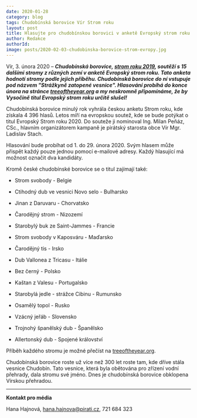 ```yaml
---
date: 2020-01-28
category: blog
tags: Chudobínská borovice Vír Strom roku
layout: post
title: Hlasujte pro chudobínskou borovici v anketě Evropský strom roku 2020
author: Redakce
authorId:  
image: posts/2020-02-03-chudobinska-borovice-strom-evropy.jpg
---
```


Vír, 3. února 2020 – ***Chudobínská borovice, [strom roku 2019](https://vysocina.pirati.cz/aktuality/chudobinska-borovice-vyhrala.html), soutěží s 15 dalšími stromy z různých zemí v anketě Evropský strom roku. Tato anketa hodnotí stromy podle jejich příběhu. Chudobínská borovice do ní vstupuje pod názvem "Strážkyně zatopené vesnice". Hlasování probíhá do konce února na stránce [treeoftheyear.org](www.treeoftheyear.org) a my neskromně připomínáme, že by Vysočině titul Evropský strom roku určitě slušel!***

Chudobínská borovice minulý rok vyhrála českou anketu Strom roku, kde získala 4 396 hlasů. Letos míří na evropskou soutež, kde se bude potýkat o titul Evropský Strom roku 2020. Do souteže ji nominoval Ing. Milan Peňáz, CSc., hlavním organizátorem kampaně je pirátský starosta obce Vír Mgr. Ladislav Stach.

Hlasování bude probíhat od 1. do 29. února 2020. Svým hlasem může přispět každý pouze jednou pomocí e-mailové adresy. Každý hlasující má možnost označit dva kandidáty.

Kromě české chudobínské borovice se o titul zajímají také:

* Strom svobody - Belgie

* Ctihodný dub ve vesnici Novo selo - Bulharsko

* Jinan z Daruvaru - Chorvatsko

* Čarodějný strom - Nizozemí

* Starobylý buk ze Saint-Jammes - Francie

* Strom svobody v Kaposváru - Maďarsko

* Čarodějný tis - Irsko

* Dub Vallonea z Tricasu - Itálie

* Bez černý - Polsko

* Kaštan z Valesu - Portugalsko

* Starobylá jedle - strážce Cibinu - Rumunsko

* Osamělý topol - Rusko

* Vzácný jeřáb - Slovensko

* Trojnohý španělský dub - Španělsko

* Allertonský dub - Spojené království


Příběh každého stromu je možné přečíst na [treeoftheyear.org](www.treeoftheyear.org).

Chudobínská borovice roste už více než 300 let roste tam, kde dříve stála vesnice Chudobín. Tato vesnice, která byla obětována pro zřízení vodní přehrady, dala stromu své jméno. Dnes je chudobínská borovice obklopena Vírskou přehradou.

---

**Kontakt pro média**

Hana Hajnová, <hana.hajnova@pirati.cz>, 721 684 323
